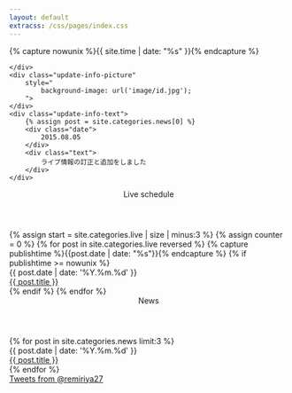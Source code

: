 ```yaml
---
layout: default
extracss: /css/pages/index.css
---
```

{% capture nowunix %}{{ site.time | date: "%s" }}{% endcapture %}
<div class="top-picture" 
	style="
		background-image: url('image/index-large/00.jpg');
		background-size: cover;
		background-position: 35%;
	">
	<div class="extra-link">
		
	</div>
	<div class="update-info-picture"
		style="
			background-image: url('image/id.jpg');
		">
	</div>
	<div class="update-info-text">
		{% assign post = site.categories.news[0] %}
		<div class="date">
			2015.08.05
		</div>
		<div class="text">
			ライブ情報の訂正と追加をしました
		</div>
	</div>
</div>
<div class="bottom-contents">
	<section class="live">
		<header>Live schedule</header>
		{% assign start = site.categories.live | size | minus:3 %}
		{% assign counter = 0 %}
		{% for post in site.categories.live reversed %}
		{% capture publishtime %}{{post.date | date: "%s"}}{% endcapture %}
		{% if publishtime >= nowunix %}
		<div class="post-thumb">
			<div class="date">
				{{ post.date | date: '%Y.%m.%d' }}
			</div>
			<div class="title">
				<a href="{{ page.url | ptr }}{{ post.url }}">{{ post.title }} <i class="fa fa-arrow-circle-right fa-lg"></i></a>
			</div>
		</div>
		{% endif %}
		{% endfor %}
	</section>
	<section class="news">
		<header>News</header>
		{% for post in site.categories.news limit:3 %}
		<div class="post-thumb">
			<div class="date">
				{{ post.date | date: '%Y.%m.%d' }}
			</div>
			<div class="title">
				<a href="{{ page.url | ptr }}{{ post.url }}">{{ post.title }} <i class="fa fa-arrow-circle-right fa-lg"></i></a>
			</div>
		</div>
		{% endfor %}
	</section>
	<section class="twitter">
		<a class="twitter-timeline" href="https://twitter.com/remiriya27" data-widget-id="607049707467120641" data-link-color="#d55" data-chrome="nofooter" data-border-color="#ffc6d1" data-tweet-limit="3">Tweets from @remiriya27</a>
	</section>
</div>